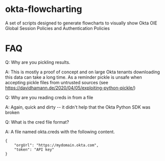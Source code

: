 # okta-flowcharting
A set of scripts designed to generate flowcharts to visually show Okta OIE Global Session Policies and Authentication Policies

# FAQ

Q: Why are you pickling results.

A: This is mostly a proof of concept and on large Okta tenants downloading this data can take a long time. As a reminder pickle is unsafe when accepting pickle files from untrusted sources (see https://davidhamann.de/2020/04/05/exploiting-python-pickle/)


Q: Why are you reading creds in from a file

A: Again, quick and dirty -- it didn't help that the Okta Python SDK was broken


Q: What is the cred file format?

A: A file named okta.creds with the following content.
```
{
    "orgUrl": "https://mydomain.okta.com",
    "token": "API key"
}
```

